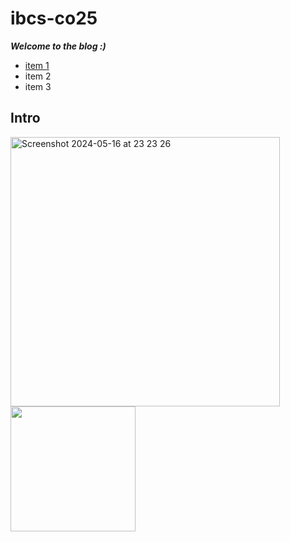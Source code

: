 # ibcs-co25

***Welcome to the blog :)***

- [item 1](https://bing.cn)
- item 2
- item 3

## Intro

<img width="431" alt="Screenshot 2024-05-16 at 23 23 26" src="https://github.com/user-attachments/assets/ee9af624-7e70-45e5-8b00-4ca19766b83f">

<img width="200" src="https://github.com/user-attachments/assets/ee9af624-7e70-45e5-8b00-4ca19766b83f"> 
